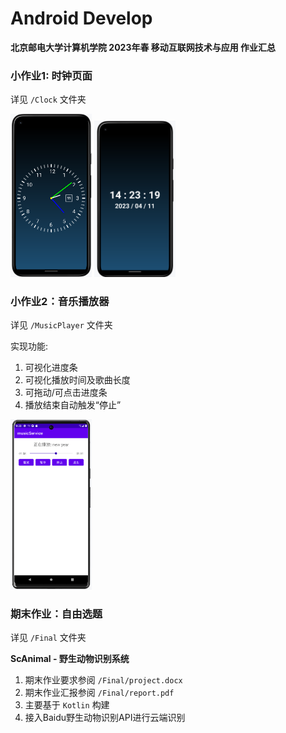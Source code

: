 # Android Develop

**北京邮电大学计算机学院 2023年春 移动互联网技术与应用 作业汇总**

### 小作业1: 时钟页面
详见 `/Clock` 文件夹  

<img src="Clock/snapshot-clock.png" width="130px">
<img src="Clock/snapshot-digital.png" width="130px">

### 小作业2：音乐播放器
详见 `/MusicPlayer` 文件夹  

实现功能:  
1. 可视化进度条
2. 可视化播放时间及歌曲长度
3. 可拖动/可点击进度条
4. 播放结束自动触发“停止”  

<img src="MusicPlayer/snapshot.png" width="130px">

### 期末作业：自由选题
详见 `/Final` 文件夹  

**ScAnimal - 野生动物识别系统**  
1. 期末作业要求参阅 `/Final/project.docx`
2. 期末作业汇报参阅 `/Final/report.pdf`
3. 主要基于 `Kotlin` 构建
4. 接入Baidu野生动物识别API进行云端识别

